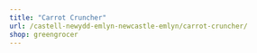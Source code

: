 ```yaml
---
title: "Carrot Cruncher"
url: /castell-newydd-emlyn-newcastle-emlyn/carrot-cruncher/
shop: greengrocer
---
```

